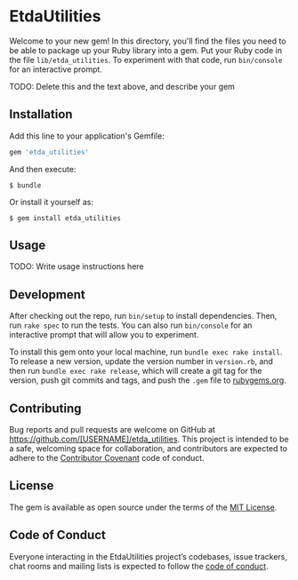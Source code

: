 # EtdaUtilities

Welcome to your new gem! In this directory, you'll find the files you need to be able to package up your Ruby library into a gem. Put your Ruby code in the file `lib/etda_utilities`. To experiment with that code, run `bin/console` for an interactive prompt.

TODO: Delete this and the text above, and describe your gem

## Installation

Add this line to your application's Gemfile:

```ruby
gem 'etda_utilities'
```

And then execute:

    $ bundle

Or install it yourself as:

    $ gem install etda_utilities

## Usage

TODO: Write usage instructions here

## Development

After checking out the repo, run `bin/setup` to install dependencies. Then, run `rake spec` to run the tests. You can also run `bin/console` for an interactive prompt that will allow you to experiment.

To install this gem onto your local machine, run `bundle exec rake install`. To release a new version, update the version number in `version.rb`, and then run `bundle exec rake release`, which will create a git tag for the version, push git commits and tags, and push the `.gem` file to [rubygems.org](https://rubygems.org).

## Contributing

Bug reports and pull requests are welcome on GitHub at https://github.com/[USERNAME]/etda_utilities. This project is intended to be a safe, welcoming space for collaboration, and contributors are expected to adhere to the [Contributor Covenant](http://contributor-covenant.org) code of conduct.

## License

The gem is available as open source under the terms of the [MIT License](https://opensource.org/licenses/MIT).

## Code of Conduct

Everyone interacting in the EtdaUtilities project’s codebases, issue trackers, chat rooms and mailing lists is expected to follow the [code of conduct](https://github.com/psu-stewardship/etda_utilities/blob/master/CODE_OF_CONDUCT.md).
